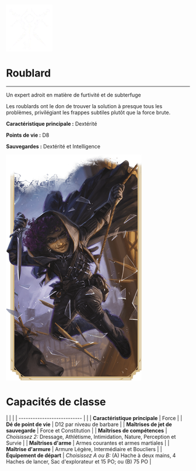 <div class="icon-container">
  <img src="_media/classes/roublard.png" alt="Roublard" class="icon-title" data-no-zoom />

# Roublard <!-- {docsify-ignore} -->

</div>

---

<div class="bloc-pres">
<div class="bloc-texte">
  <div class="pres">
    <p>Un expert adroit en matière de furtivité et de subterfuge</p>
  </div>
  <div class="texte">
    <p>Les roublards ont le don de trouver la solution à presque tous les problèmes, privilégiant les frappes subtiles plutôt que la force brute.</p>
    <div class="summary">
      <p><strong>Caractéristique principale :</strong> Dextérité</p>
      <p><strong>Points de vie :</strong> D8</p>
      <p><strong>Sauvegardes :</strong> Dextérité et Intelligence</p>
    </div>
  </div>
  </div>
  <img src="_media/classes/pres-roublard.png" alt="Roublard" class="img-pres" data-no-zoom />
</div>

# Capacités de classe
| | |
| --------------------------- | |
| **Caractéristique principale** | Force |
| **Dé de point de vie** | D12 par niveau de barbare |
| **Maîtrises de jet de sauvegarde** | Force et Constitution |
| **Maîtrises de compétences** | *Choisissez 2:* Dressage, Athlétisme, Intimidation, Nature, Perception et Survie |
| **Maîtrises d'arme** | Armes courantes et armes martiales |
| **Maîtrise d'armure** | Armure Légère, Intermédiaire et Boucliers |
| **Équipement de départ** | *Choisissez A ou B:* (A) Hache à deux mains, 4 Haches de lancer, Sac d'explorateur et 15 PO; ou (B) 75 PO |